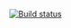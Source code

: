 [![Build status](https://ci.appveyor.com/api/projects/status/f9l8kf4ax5rj4p3g/branch/master?svg=true)](https://ci.appveyor.com/project/GlebKlimenko/dz-4-2-1/branch/master)

